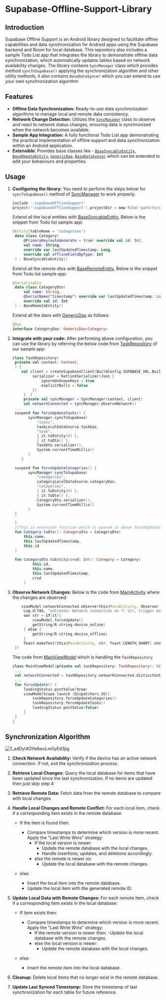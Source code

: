 # Supabase-Offline-Support-Library

## Introduction
Supabase Offline Support is an Android library designed to facilitate offline capabilities and data synchronization for Android apps using the Supabase backend and Room for local database. This repository also includes a sample Todo List app that integrates the library to demonstrate offline data synchronization, which automatically updates tables based on network availability changes. The library contains `SyncManager` class which provides method `syncToSupabase()` applying the synchronization algorithm and other utility methods, it also contains `BaseDataSyncer` which you can extend to use your own synchronization algorithm  

## Features
- **Offline Data Synchronization:** Ready-to-use data synchronization algorithms to manage local and remote data consistency.
- **Network Change Detection:** Utilizes the [`SyncManager`](../main/SupabaseOfflineSupport/src/main/java/com/example/supabaseofflinesupport/SyncManager.kt) class to observe and react to network status changes, ensuring data is synchronized when the network becomes available.
- **Sample App Integration:** A fully functional Todo List app demonstrating the practical implementation of offline support and data synchronization within an Android application.
- **Extensible**: Provides base classes like   - [`BaseSyncableEntity`](../main/SupabaseOfflineSupport/src/main/java/com/example/supabaseofflinesupport/BaseSyncableEntity.kt), [`BaseRemoteEntity`](../main/SupabaseOfflineSupport/src/main/java/com/example/supabaseofflinesupport/BaseRemoteEntity.kt), [`GenericDao`](../main/SupabaseOfflineSupport/src/main/java/com/example/supabaseofflinesupport/GenericDao.kt), [`BaseDataSyncer`](../main/SupabaseOfflineSupport/src/main/java/com/example/supabaseofflinesupport/BaseDataSyncer.kt) which can be extended to add your behaviours and properties.


## Usage

1. **Configuring the library:** You need to perform the steps below for `syncToSupabase()` method of [SyncManager](../main/SupabaseOfflineSupport/src/main/java/com/example/supabaseofflinesupport/SyncManager.kt) to work properly.
     ```groovy
     include ':supabaseOfflineSupport'
     project(':supabaseOfflineSupport').projectDir = new File('path/to/supabaseOfflineSupport')
     ```
    Extend all the local entities with [BaseSyncableEntity](../main/SupabaseOfflineSupport/src/main/java/com/example/supabaseofflinesupport/BaseSyncableEntity.kt), Below is the snippet from Todo list sample app:
   ```kotlin
   @Entity(tableName = "categories")
    data class Category(
        @PrimaryKey(autoGenerate = true) override val id: Int,
        val name: String,
        override var lastUpdatedTimestamp: Long,
        override val offlineFieldOpType: Int
    ) : BaseSyncableEntity()
   ```

   Extend all the remote dtos with [BaseRemoteEntity](../main/SupabaseOfflineSupport/src/main/java/com/example/supabaseofflinesupport/BaseRemoteEntity.kt), Below is the snippet from Todo list sample app:
   ```kotlin
   @Serializable
    data class CategoryDto(
        val name: String,
        @SerialName("timestamp") override var lastUpdatedTimestamp: Long,
        override val id: Int
    ) : BaseRemoteEntity()
   ```
   
    Extend all the daos with [GenericDao](../main/SupabaseOfflineSupport/src/main/java/com/example/supabaseofflinesupport/GenericDao.kt) as follows:
    ```kotlin
    @Dao
    interface CategoryDao: GenericDao<Category>
    ```
2. **Integrate with your code:**
   After performing above configuration, you can use the library by referring the below code from [TaskRepository](../main/sample/src/main/java/com/novumlogic/todo/data/TaskRepository.kt) of our sample app:
   ```kotlin
   class TaskRepository(
    private val context: Context,
    ) {
       val client = createSupabaseClient(BuildConfig.SUPABASE_URL,BuildConfig.SUPABASE_KEY){install(Postgrest){
            serializer = KotlinXSerializer(Json {
                ignoreUnknownKeys = true
                explicitNulls = false
            })
        }  }
        private val syncManager = SyncManager(context, client)
        val networkConnected = syncManager.observeNetwork()
    ...
    suspend fun forceUpdateTasks() {
          syncManager.syncToSupabase(
              "tasks",
              taskLocalDataSource.taskDao,
              "task",
              { it.toEntity(0) },
              { it.toDto() },
              TaskDto.serializer(),
              System.currentTimeMillis()
          )
       }

    suspend fun forceUpdateCategories() {
          syncManager.syncToSupabase(
              "categories",
              categoryLocalDataSource.categoryDao,
              "categories",
              { it.toEntity(0) },
              { it.toDto() },
              CategoryDto.serializer(),
              System.currentTimeMillis()
          )   
    }

    }
    //This is extension function which is passed in above forceUpdateCategories() parameters
    fun Category.toDto(): CategoryDto = CategoryDto(
        this.name,
        this.lastUpdatedTimestamp,
        this.id
    )
    
    fun CategoryDto.toEntity(crud: Int): Category = Category(
            this.id,
            this.name,
            this.lastUpdatedTimestamp,
            crud
        )
    ```
3. **Observe Network Changes:**
   Below is the code from [MainActivity](../main/sample/src/main/java/com/novumlogic/todo/ui/MainActivity.kt) where the changes are observed:
   ```kotlin
       viewModel.networkConnected.observe(this@MainActivity, Observer {
        Log.d(TAG, "onCreate: Network connection on ?: $it, trigger point ")
        var str = if(it){
            viewModel.forceUpdate()
            getString(R.string.device_online)
        } else {
            getString(R.string.device_offline)
        }
        Toast.makeText(this@MainActivity, str, Toast.LENGTH_SHORT).show()
    })
   ```
   The code from [MainViewModel](../main/sample/src/main/java/com/novumlogic/todo/ui/viewmodels/MainViewModel.kt) which is handling the `TaskRepository`
   ```kotlin
   class MainViewModel(private val taskRepository: TaskRepository): ViewModel() {
    ...
    val networkConnected = taskRepository.networkConnected.distinctUntilChanged()
    ...
    fun forceUpdate() {
        loadingStatus.postValue(true)
        viewModelScope.launch (Dispatchers.IO){
            taskRepository.forceUpdateCategories()
            taskRepository.forceUpdateTasks()
            loadingStatus.postValue(false)
        }
    }
   }
   ```
   
## Synchronization Algorithm
![1_adDyl4OYeAwvLm0yEd3jig](https://github.com/Dhananjay-Navlani/Supabase-Offline-Support-Library/assets/164985893/efdf15fd-b923-41af-8955-a9e4b2c2cbcb)


1. **Check Network Availability:**
  Verify if the device has an active network connection. If not, exit the synchronization process.

2. **Retrieve Local Changes:**
  Query the local database for items that have been updated since the last synchronization.
  If no items are updated then just skip step 4

3. **Retrieve Remote Data:**
  Fetch data from the remote database to compare with local changes.

4. **Handle Local Changes and Remote Conflict:**
  For each local item, check if a corresponding item exists in the remote database: 
   - If the item is found then:

     - Compare timestamps to determine which version is more recent.
      Apply the "Last Write Wins" strategy:
       - If the local version is newer:
            - Update the remote database with the local changes.
            - Handle insertions, updates, and deletions accordingly.
       - else the remote is newer so:
            - Update the local database with the remote changes.
    - else:
         - Insert the local item into the remote database.
         - Update the local item with the generated remote ID.

5. **Update Local Data with Remote Changes:**
  For each remote item, check if a corresponding item exists in the local database: <br>
   - If item exists then:
   
      - Compare timestamps to determine which version is more recent.
       Apply the "Last Write Wins" strategy:
         - If the remote version is newer then:
              -Update the local database with the remote changes.
         - else the local version is newer:
              - Update the remote database with the local changes.
    - else:   
         - Insert the remote item into the local database.
   
6. **Cleanup:**
  Delete local items that no longer exist in the remote database.

7. **Update Last Synced Timestamp:**
  Store the timestamp of last synchronization for each table for future reference.
    

